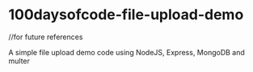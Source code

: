 # 100daysofcode-file-upload-demo
//for future references

A simple file upload demo code using NodeJS, Express, MongoDB and multer 
